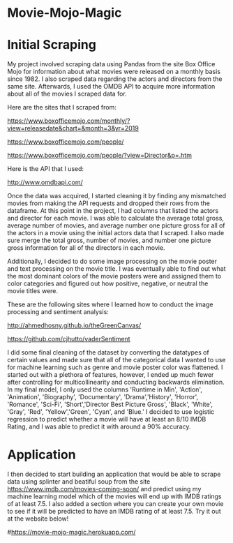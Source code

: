 # Movie-Mojo-Magic

# Initial Scraping
My project involved scraping data using Pandas from the site Box Office Mojo for information about what movies were released on a monthly basis since 1982. I also scraped data regarding the actors and directors from the same site. Afterwards, I used the OMDB API to acquire more information about all of the movies I scraped data for. 

Here are the sites that I scraped from:

https://www.boxofficemojo.com/monthly/?view=releasedate&chart=&month=3&yr=2019

https://www.boxofficemojo.com/people/

https://www.boxofficemojo.com/people/?view=Director&p=.htm

Here is the API that I used:

http://www.omdbapi.com/

Once the data was acquired, I started cleaning it by finding any mismatched movies from making the API requests and dropped their rows from the dataframe. At this point in the project, I had columns that listed the actors and director for each movie. I was able to calculate the average total gross, average number of movies, and average number one picture gross for all of the actors in a movie using the initial actors data that I scraped. I also made sure merge the total gross, number of movies, and number one picture gross information for all of the directors in each movie.

Additionally, I decided to do some image processing on the movie poster and text processing on the movie title. I was eventually able to find out what the most dominant colors of the movie posters were and assigned them to color categories and figured out how positive, negative, or neutral the movie titles were. 

These are the following sites where I learned how to conduct the image processing and sentiment analysis:

http://ahmedhosny.github.io/theGreenCanvas/

https://github.com/cjhutto/vaderSentiment

I did some final cleaning of the dataset by converting the datatypes of certain values and made sure that all of the categorical data I wanted to use for machine learning such as genre and movie poster color was flattened. I started out with a plethora of features, however, I ended up much fewer after controlling for multicollinearity and conducting backwards elimination. In my final model, I only used the columns 'Runtime in Min', 'Action', 'Animation', 'Biography', 'Documentary', 'Drama','History', 'Horror', 'Romance', 'Sci-Fi', 'Short','Director Best Picture Gross', 'Black', 'White', 'Gray', 'Red', 'Yellow','Green', 'Cyan', and 'Blue.' I decided to use logistic regression to predict whether a movie will have at least an 8/10 IMDB Rating, and I was able to predict it with around a 90% accuracy.

# Application

I then decided to start building an application that would be able to scrape data using splinter and beatiful soup from the site https://www.imdb.com/movies-coming-soon/ and predict using my machine learning model which of the movies will end up with IMDB ratings of at least 7.5. I also added a section where you can create your own movie to see if it will be predicted to have an IMDB rating of at least 7.5. Try it out at the website below!

#https://movie-mojo-magic.herokuapp.com/


